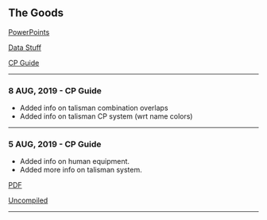 ## The Goods

[PowerPoints](https://burll2r.github.io/PowerPoints/) 

[Data Stuff](https://burll2r.github.io/Data-Stuff/) 

[CP Guide](https://burll2r.github.io/Lineage-2-Revolution-CP-Guide/)

***

### 8 AUG, 2019 - CP Guide
- Added info on talisman combination overlaps
- Added info on talisman CP system (wrt name colors)

***

### 5 AUG, 2019 - CP Guide

- Added info on human equipment.
- Added more info on talisman system.

[PDF](https://github.com/BurlL2R/Lineage-2-Revolution-CP-Guide/raw/master/L2R_CP_Guide.pdf)

[Uncompiled](https://github.com/BurlL2R/Lineage-2-Revolution-CP-Guide/raw/master/L2R_TeX.zip)

***
